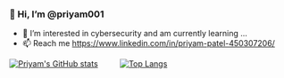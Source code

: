 ### 👋 Hi, I’m @priyam001
- 👀 I’m interested in cybersecurity and am currently learning ...
- 📫 Reach me https://www.linkedin.com/in/priyam-patel-450307206/

<!---
priyam001/priyam001 is a ✨ special ✨ repository because its `README.md` (this file) appears on your GitHub profile.
You can click the Preview link to take a look at your changes.
--->
[![Priyam's GitHub stats](https://github-readme-stats.vercel.app/api?username=priyam001)](https://github.com/priyam001/github-readme-stats)&nbsp;&nbsp;&nbsp;&nbsp;&nbsp;&nbsp;&nbsp;&nbsp;&nbsp;&nbsp;[![Top Langs](https://github-readme-stats.vercel.app/api/top-langs/?username=priyam001)](https://github.com/priyam001/github-readme-stats)

